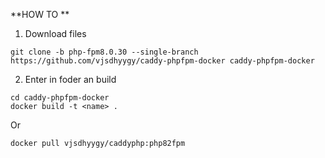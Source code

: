 **HOW TO **


 1. Download files

 ````shell
git clone -b php-fpm8.0.30 --single-branch https://github.com/vjsdhyygy/caddy-phpfpm-docker caddy-phpfpm-docker 
````

 2. Enter in foder an build

````shell
cd caddy-phpfpm-docker
docker build -t <name> .
````

Or 

````shell
docker pull vjsdhyygy/caddyphp:php82fpm
````